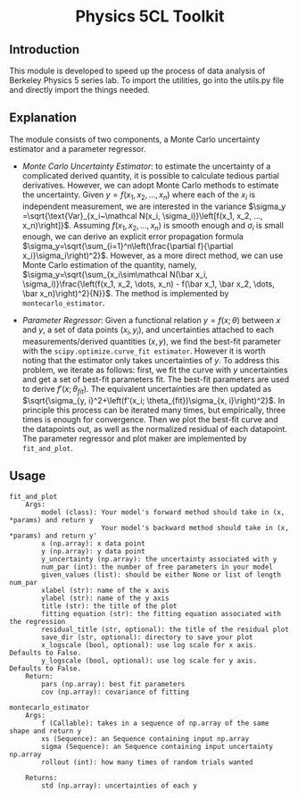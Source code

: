 
<div align="center">

# Physics 5CL Toolkit

</div>

## Introduction

This module is developed to speed up the process of data analysis of Berkeley Physics 5 series lab. To import the utilities, go into the utils.py file and directly import the things needed.
## Explanation
The module consists of two components, a Monte Carlo uncertainty estimator and a parameter regressor. 
- *Monte Carlo Uncertainty Estimator*: to estimate the uncertainty of a complicated derived quantity, it is possible to calculate tedious partial derivatives. However, we can adopt Monte Carlo methods to estimate the uncertainty. Given $y=f(x_1, x_2, \dots, x_n)$ where each of the $x_i$ is independent measurement, we are interested in the variance $\sigma_y =\sqrt{\text{Var}_{x_i~\mathcal N(x_i, \sigma_i)}\left[f(x_1, x_2, ..., x_n)\right]}$. Assuming $f(x_1, x_2, \dots, x_n)$ is smooth enough and $\sigma_i$ is small enough, we can derive an explicit error propagation formula $\sigma_y=\sqrt{\sum_{i=1}^n\left(\frac{\partial f}{\partial x_i}\sigma_i\right)^2}$. However, as a more direct method, we can use Monte Carlo estimation of the quantity, namely, $\sigma_y=\sqrt{\sum_{x_i\sim\mathcal N(\bar x_i, \sigma_i)}\frac{\left(f(x_1, x_2, \dots, x_n) - f(\bar x_1, \bar x_2, \dots, \bar x_n)\right)^2}{N}}$.  The method is implemented by ```montecarlo_estimator```.

- *Parameter Regressor*: Given a functional relation $y=f(x;\theta)$ between $x$ and $y$, a set of data points $(x_i, y_i)$, and uncertainties attached to each measurements/derived quantities $(x, y)$, we find the best-fit parameter with the ```scipy.optimize.curve_fit estimator```. However it is worth noting that the estimator only takes uncertainties of $y$. To address this problem, we iterate as follows: first, we fit the curve with $y$ uncertainties and get a set of best-fit parameters fit. The best-fit parameters are used to derive $f'(x; \theta_{fit})$. The equivalent uncertainties are then updated as $\sqrt{\sigma_{y, i}^2+\left(f'(x_i; \theta_{fit})\sigma_{x, i}\right)^2}$. In principle this process can be iterated many times, but empirically, three times is enough for convergence. Then we plot the best-fit curve and the datapoints out, as well as the normalized residual of each datapoint. The parameter regressor and plot maker are implemented by ```fit_and_plot```.
## Usage
```
fit_and_plot
    Args:
        model (class): Your model's forward method should take in (x, *params) and return y
                       Your model's backward method should take in (x, *params) and return y'
        x (np.array): x data point
        y (np.array): y data point
        y_uncertainty (np.array): the uncertainty associated with y
        num_par (int): the number of free parameters in your model
        given_values (list): should be either None or list of length num_par
        xlabel (str): name of the x axis
        ylabel (str): name of the y axis
        title (str): the title of the plot
        fitting equation (str): the fitting equation associated with the regression
        residual_title (str, optional): the title of the residual plot 
        save_dir (str, optional): directory to save your plot
        x_logscale (bool, optional): use log scale for x axis. Defaults to False.
        y_logscale (bool, optional): use log scale for y axis. Defaults to False.
    Return:
        pars (np.array): best fit parameters
        cov (np.array): covariance of fitting
```
```
montecarlo_estimator
    Args:
        f (Callable): takes in a sequence of np.array of the same shape and return y
        xs (Sequence): an Sequence containing input np.array
        sigma (Sequence): an Sequence containing input uncertainty np.array
        rollout (int): how many times of random trials wanted

    Returns:
        std (np.array): uncertainties of each y
```